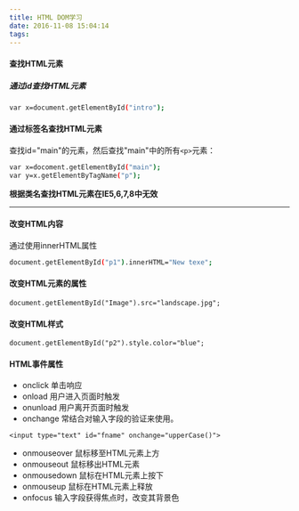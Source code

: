 ```yaml
---
title: HTML DOM学习
date: 2016-11-08 15:04:14
tags:
---
```

#### 查找HTML元素
##### 通过id查找HTML元素
``` bash
var x=document.getElementById("intro");
```
#### 通过标签名查找HTML元素
查找id="main"的元素，然后查找"main"中的所有`<p>`元素：
``` bash
var x=docoment.getElementById("main");
var y=x.getElementByTagName("p");
```
<b>根据类名查找HTML元素在IE5,6,7,8中无效</b>
******
#### 改变HTML内容
通过使用innerHTML属性
``` bash
document.getElementById("p1").innerHTML="New texe";
```
#### 改变HTML元素的属性
``` bush
document.getElementById("Image").src="landscape.jpg";
```
#### 改变HTML样式
``` bush
document.getElementById("p2").style.color="blue";
```
#### HTML事件属性
* onclick   单击响应
* onload    用户进入页面时触发
* onunload  用户离开页面时触发
* onchange  常结合对输入字段的验证来使用。
``` bush
<input type="text" id="fname" onchange="upperCase()">
```
* onmouseover 鼠标移至HTML元素上方
* onmouseout  鼠标移出HTML元素
* onmousedown 鼠标在HTML元素上按下
* onmouseup   鼠标在HTML元素上释放
* onfocus     输入字段获得焦点时，改变其背景色